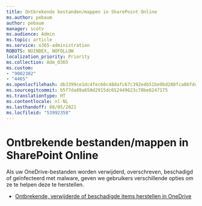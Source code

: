 ```yaml
---
title: Ontbrekende bestanden/mappen in SharePoint Online
ms.author: pebaum
author: pebaum
manager: scotv
ms.audience: Admin
ms.topic: article
ms.service: o365-administration
ROBOTS: NOINDEX, NOFOLLOW
localization_priority: Priority
ms.collection: Adm_O365
ms.custom:
- "9002302"
- "4465"
ms.openlocfilehash: db3399ce1dc4fec60c48dafc67c392e4b51be9bd280fca86fdc3ef3b56ed1c6e
ms.sourcegitcommit: b5f7da89a650d2915dc652449623c78be6247175
ms.translationtype: HT
ms.contentlocale: nl-NL
ms.lasthandoff: 08/05/2021
ms.locfileid: "53992358"
---
```

# <a name="missing-filesfolders-in-sharepoint-online"></a>Ontbrekende bestanden/mappen in SharePoint Online

Als uw OneDrive-bestanden worden verwijderd, overschreven, beschadigd of geïnfecteerd met malware, geven we gebruikers verschillende opties om ze te helpen deze te herstellen.

- [Ontbrekende, verwijderde of beschadigde items herstellen in OneDrive](https://go.microsoft.com/fwlink/?linkid=2125166)
